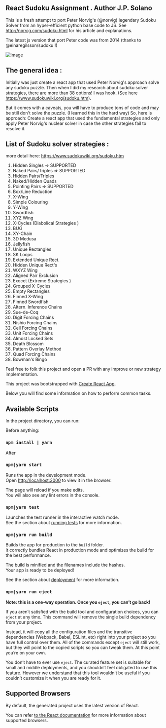 ## React Sudoku Assignment . Author J.P. Solano

This is a fresh attempt to port Peter Norvig's (@norvig) legendary Sudoku Solver from an hyper-efficient python base code
to JS. See http://norvig.com/sudoku.html for his article and explanations.

The latest js version that port Peter code was from 2014 (thanks to @einaregilsson/sudoku !)

![image](https://github.com/jsolano/react-sudoku-solver/blob/main/src/assets/preview.png)

## The general idea :

Initially was just create a react app that used Peter Norvig's approach solve any sudoku puzzle. Then when I did my research about
sudoku solver strategies, there are more than 38 options! I was hook. (See here https://www.sudokuwiki.org/sudoku.htm).

But it comes with a caveats, you will have to produce tons of code and may be still don't solve the puzzle. (I learned this in the hard way) So, here is approach: Create a react app that used the fundamental strategies and only apply Peter
Norvig's nuclear solver in case the other strategies fail to resolve it.

## List of Sudoku solver strategies :

more detail here: https://www.sudokuwiki.org/sudoku.htm

1. Hidden Singles => SUPPORTED
2. Naked Pairs/Triples => SUPPORTED
3. Hidden Pairs/Triples
4. Naked/Hidden Quads
5. Pointing Pairs => SUPPORTED
6. Box/Line Reduction
7. X-Wing
8. Simple Colouring
9. Y-Wing
10. Swordfish
11. XYZ Wing
12. X-Cycles (Diabolical Strategies )
13. BUG
14. XY-Chain
15. 3D Medusa
16. Jellyfish
17. Unique Rectangles
18. SK Loops
19. Extended Unique Rect.
20. Hidden Unique Rect's
21. WXYZ Wing
22. Aligned Pair Exclusion
23. Exocet (Extreme Strategies )
24. Grouped X-Cycles
25. Empty Rectangles
26. Finned X-Wing
27. Finned Swordfish
28. Altern. Inference Chains
29. Sue-de-Coq
30. Digit Forcing Chains
31. Nishio Forcing Chains
32. Cell Forcing Chains
33. Unit Forcing Chains
34. Almost Locked Sets
35. Death Blossom
36. Pattern Overlay Method
37. Quad Forcing Chains
38. Bowman's Bingo

Feel free to folk this project and open a PR with any improve or new strategy implementation.

This project was bootstrapped with [Create React App](https://github.com/facebookincubator/create-react-app).

Below you will find some information on how to perform common tasks.<br>

## Available Scripts

In the project directory, you can run:

Before anything:

### `npm install | yarn`

After

### `npm|yarn start`

Runs the app in the development mode.<br>
Open [http://localhost:3000](http://localhost:3000) to view it in the browser.

The page will reload if you make edits.<br>
You will also see any lint errors in the console.

### `npm|yarn test`

Launches the test runner in the interactive watch mode.<br>
See the section about [running tests](#running-tests) for more information.

### `npm|yarn run build`

Builds the app for production to the `build` folder.<br>
It correctly bundles React in production mode and optimizes the build for the best performance.

The build is minified and the filenames include the hashes.<br>
Your app is ready to be deployed!

See the section about [deployment](#deployment) for more information.

### `npm|yarn run eject`

**Note: this is a one-way operation. Once you `eject`, you can’t go back!**

If you aren’t satisfied with the build tool and configuration choices, you can `eject` at any time. This command will remove the single build dependency from your project.

Instead, it will copy all the configuration files and the transitive dependencies (Webpack, Babel, ESLint, etc) right into your project so you have full control over them. All of the commands except `eject` will still work, but they will point to the copied scripts so you can tweak them. At this point you’re on your own.

You don’t have to ever use `eject`. The curated feature set is suitable for small and middle deployments, and you shouldn’t feel obligated to use this feature. However we understand that this tool wouldn’t be useful if you couldn’t customize it when you are ready for it.

## Supported Browsers

By default, the generated project uses the latest version of React.

You can refer [to the React documentation](https://reactjs.org/docs/react-dom.html#browser-support) for more information about supported browsers.
